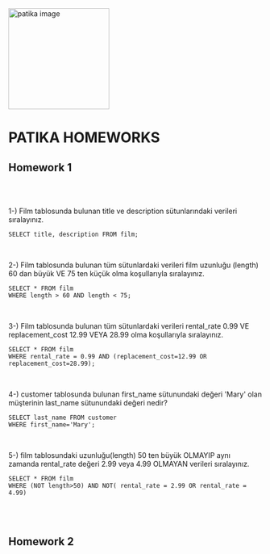 <img src="https://global-uploads.webflow.com/6097e0eca1e875de53031ff6/6241a5ec363584013b7b1857_Patika%20logo%20(2).png" alt="patika image" height="200px" width="200px">

# PATIKA HOMEWORKS

## Homework 1

<br><br>

1-) Film tablosunda bulunan title ve description sütunlarındaki verileri sıralayınız.


```
SELECT title, description FROM film;

```
<br>

2-) Film tablosunda bulunan tüm sütunlardaki verileri film uzunluğu (length) 60 dan büyük VE 75 ten küçük olma koşullarıyla sıralayınız.


```
SELECT * FROM film
WHERE length > 60 AND length < 75;

```
<br>

3-) Film tablosunda bulunan tüm sütunlardaki verileri rental_rate 0.99 VE replacement_cost 12.99 VEYA 28.99 olma koşullarıyla sıralayınız.


```
SELECT * FROM film
WHERE rental_rate = 0.99 AND (replacement_cost=12.99 OR  replacement_cost=28.99);

```
<br>

4-) customer tablosunda bulunan first_name sütunundaki değeri 'Mary' olan müşterinin last_name sütunundaki değeri nedir?

```
SELECT last_name FROM customer
WHERE first_name='Mary';

```
<br>

5-) film tablosundaki uzunluğu(length) 50 ten büyük OLMAYIP aynı zamanda rental_rate değeri 2.99 veya 4.99 OLMAYAN verileri sıralayınız.

```
SELECT * FROM film
WHERE (NOT length>50) AND NOT( rental_rate = 2.99 OR rental_rate = 4.99)

```
<br><br>

## Homework 2